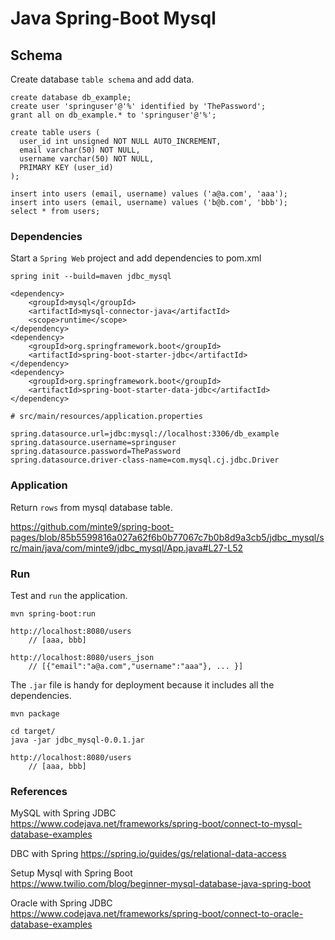 
# Java Spring-Boot Mysql

## Schema

Create database `table schema` and add data.

~~~
create database db_example;
create user 'springuser'@'%' identified by 'ThePassword';
grant all on db_example.* to 'springuser'@'%';

create table users (
  user_id int unsigned NOT NULL AUTO_INCREMENT,
  email varchar(50) NOT NULL,
  username varchar(50) NOT NULL,
  PRIMARY KEY (user_id)
);

insert into users (email, username) values ('a@a.com', 'aaa');
insert into users (email, username) values ('b@b.com', 'bbb');
select * from users;
~~~

### Dependencies

Start a `Spring Web` project and add dependencies to pom.xml

~~~
spring init --build=maven jdbc_mysql
~~~
~~~
<dependency>
	<groupId>mysql</groupId>
	<artifactId>mysql-connector-java</artifactId>
	<scope>runtime</scope>
</dependency>
<dependency>
	<groupId>org.springframework.boot</groupId>
	<artifactId>spring-boot-starter-jdbc</artifactId>
</dependency>
<dependency>
	<groupId>org.springframework.boot</groupId>
	<artifactId>spring-boot-starter-data-jdbc</artifactId>
</dependency>
~~~
~~~
# src/main/resources/application.properties

spring.datasource.url=jdbc:mysql://localhost:3306/db_example
spring.datasource.username=springuser
spring.datasource.password=ThePassword
spring.datasource.driver-class-name=com.mysql.cj.jdbc.Driver
~~~

### Application

Return `rows` from mysql database table.

https://github.com/minte9/spring-boot-pages/blob/85b5599816a027a62f6b0b77067c7b0b8d9a3cb5/jdbc_mysql/src/main/java/com/minte9/jdbc_mysql/App.java#L27-L52

### Run

Test and `run` the application.

~~~
mvn spring-boot:run

http://localhost:8080/users
    // [aaa, bbb]

http://localhost:8080/users_json
    // [{"email":"a@a.com","username":"aaa"}, ... }]
~~~

The `.jar` file is handy for deployment because it includes all the dependencies.

~~~
mvn package

cd target/
java -jar jdbc_mysql-0.0.1.jar 

http://localhost:8080/users
    // [aaa, bbb]
~~~


### References

MySQL with Spring JDBC  
https://www.codejava.net/frameworks/spring-boot/connect-to-mysql-database-examples  

DBC with Spring 
https://spring.io/guides/gs/relational-data-access  

Setup Mysql with Spring Boot  
https://www.twilio.com/blog/beginner-mysql-database-java-spring-boot  

Oracle with Spring JDBC  
https://www.codejava.net/frameworks/spring-boot/connect-to-oracle-database-examples